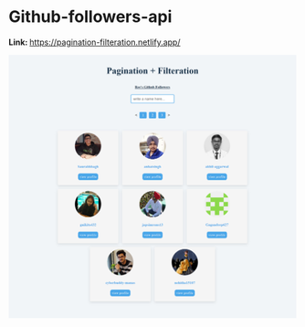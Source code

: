 # Github-followers-api 
<b>Link: </b> https://pagination-filteration.netlify.app/

 ![alt text](https://github.com/reerajput930/Github-followers-api/blob/888c954eaab55f31680f671d13b6d47d71de2ece/pagination+filteration-img.png)
